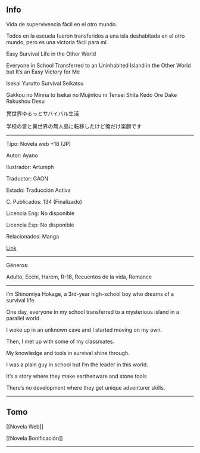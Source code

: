 
## Info

Vida de supervivencia fácil en el otro mundo.

Todos en la escuela fueron transferidos a una isla deshabitada en el otro mundo, pero es una victoria fácil para mí.


Easy Survival Life in the Other World

Everyone in School Transferred to an Uninhabited Island in the Other World but It’s an Easy Victory for Me


Isekai Yurutto Survival Seikatsu

Gakkou no Minna to Isekai no Mujintou ni Tensei Shita Kedo Ore Dake Rakushou Desu


異世界ゆるっとサバイバル生活

学校の皆と異世界の無人島に転移したけど俺だけ楽勝です

---

Tipo: Novela web +18 (JP)

Autor: Ayano

Ilustrador: Artumph

Traductor: GAON

Estado: Traducción Activa

C. Publicados: 134 (Finalizado)

Licencia Eng: No disponible

Licencia Esp: No disponible

Relacionados: Manga

[Link](https://machineslicedbread.xyz/survival/)

---

Géneros:

Adulto, Ecchi, Harem, R-18, Recuentos de la vida, Romance

---

I’m Shinomiya Hokage, a 3rd-year high-school boy who dreams of a survival life.

One day, everyone in my school transferred to a mysterious island in a parallel world.

I woke up in an unknown cave and I started moving on my own.

Then, I met up with some of my classmates.

My knowledge and tools in survival shine through.

I was a plain guy in school but I’m the leader in this world.

It’s a story where they make earthenware and stone tools

There’s no development where they get unique adventurer skills.

---

## Tomo

[[Novela Web]]

[[Novela Bonificación]]

---
